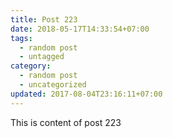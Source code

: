 ```yaml
---
title: Post 223
date: 2018-05-17T14:33:54+07:00
tags:
  - random post
  - untagged
category:
  - random post
  - uncategorized
updated: 2017-08-04T23:16:11+07:00
---
```

This is content of post 223